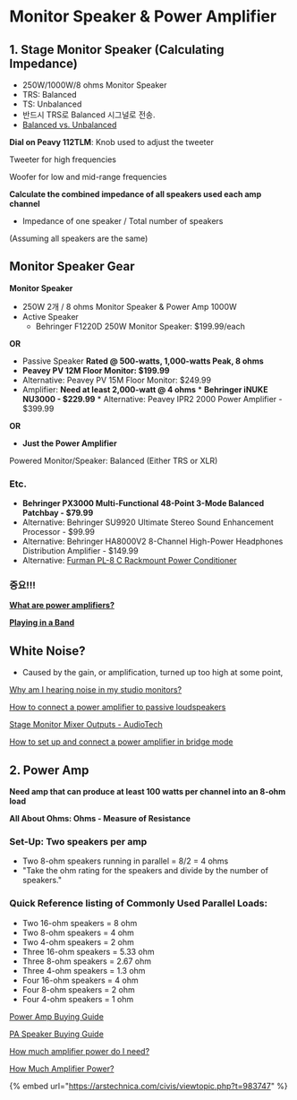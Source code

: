 # Monitor Speaker & Power Amplifier

## 1. Stage Monitor Speaker \(Calculating I**mpedance**\)

* 250W/1000W/8 ohms Monitor Speaker
* TRS: Balanced
* TS: Unbalanced
* 반드시 TRS로 Balanced 시그널로 전송.
* [Balanced vs. Unbalanced](http://caugpc.tistory.com/166)

**Dial on Peavy 112TLM**: Knob used to adjust the tweeter

Tweeter for high frequencies

Woofer for low and mid-range frequencies



**Calculate the combined impedance of all speakers used each amp channel**

* Impedance of one speaker / Total number of speakers

\(Assuming all speakers are the same\)

## Monitor Speaker Gear

**Monitor Speaker**

* 250W 2개 / 8 ohms Monitor Speaker & Power Amp 1000W
* Active Speaker
  * Behringer F1220D 250W Monitor Speaker: $199.99/each

**OR**

*  Passive Speaker **Rated @ 500-watts, 1,000-watts Peak, 8 ohms**
  * **Peavey PV 12M Floor Monitor: $199.99**
  * Alternative: Peavey PV 15M Floor Monitor: $249.99
  *   Amplifier: **Need at least 2,000-watt @ 4 ohms**
    * **Behringer iNUKE NU3000 - $229.99**
    * Alternative: Peavey IPR2 2000 Power Amplifier - $399.99

**OR**

* **Just the Power Amplifier**

Powered Monitor/Speaker: Balanced \(Either TRS or XLR\)



### **Etc.**

* **Behringer PX3000 Multi-Functional 48-Point 3-Mode Balanced Patchbay - $79.99**
* Alternative: Behringer SU9920 Ultimate Stereo Sound Enhancement Processor - $99.99
* Alternative: Behringer HA8000V2 8-Channel High-Power Headphones Distribution Amplifier - $149.99
* Alternative: [Furman PL-8 C Rackmount Power Conditioner](http://www.billsmusic.com/furman-pl-8-c-rackmount-power-conditioner/)

### **중요!!!**

[**What are power amplifiers?**](http://www.yamahaproaudio.com/global/en/training_support/selftraining/pa_guide_beginner/amplifier/)

[**Playing in a Band**](http://www.yamahaproaudio.com/global/en/training_support/selftraining/pa_guide_beginner/band_pa/)



## **White Noise?**

* Caused by the gain, or amplification, turned up too high at some point,

[Why am I hearing noise in my studio monitors?](http://support.presonus.com/hc/en-us/articles/210043493-Why-am-I-hearing-noise-in-my-studio-monitors-)

[How to connect a power amplifier to passive loudspeakers](https://www.youtube.com/watch?v=NqTqJ4zOJJU)

[Stage Monitor Mixer Outputs - AudioTech](https://www.youtube.com/watch?v=oenFEhbEIm4)

[How to set up and connect a power amplifier in bridge mode](https://www.youtube.com/watch?v=8XLRvoRdYVE)

## 2. Power Amp

**Need amp that can produce at least 100 watts per channel into an 8-ohm load**

**All About Ohms: Ohms - Measure of Resistance**

### Set-Up: Two speakers per amp

* Two 8-ohm speakers running in parallel = 8/2 = 4 ohms
* "Take the ohm rating for the speakers and divide by the number of speakers."

### Quick Reference listing of Commonly Used Parallel Loads: 

* Two 16-ohm speakers = 8 ohm
* Two 8-ohm speakers = 4 ohm
* Two 4-ohm speakers = 2 ohm 
* Three 16-ohm speakers = 5.33 ohm
* Three 8-ohm speakers = 2.67 ohm
* Three 4-ohm speakers = 1.3 ohm 
* Four 16-ohm speakers = 4 ohm
* Four 8-ohm speakers = 2 ohm
* Four 4-ohm speakers = 1 ohm

[Power Amp Buying Guide](https://www.sweetwater.com/insync/power-amp-buying-guide/)

[PA Speaker Buying Guide](https://www.sweetwater.com/insync/pa-speaker-buying-guide/)

[How much amplifier power do I need?](http://www.audiogurus.com/learn/electronics/how-much-amplifier-power/97)

[How Much Amplifier Power?](http://www.crownaudio.com/how-much-amplifier-power)

{% embed url="https://arstechnica.com/civis/viewtopic.php?t=983747" %}



